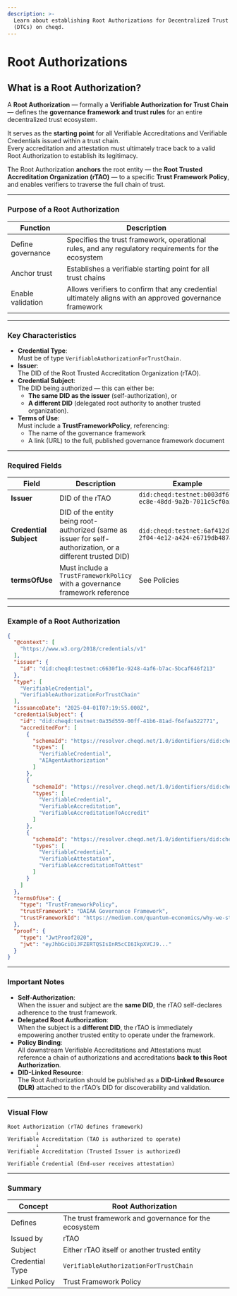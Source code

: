 ```yaml
---
description: >-
  Learn about establishing Root Authorizations for Decentralized Trust Chains
  (DTCs) on cheqd.
---
```


# Root Authorizations

## What is a Root Authorization?

A **Root Authorization** — formally a **Verifiable Authorization for Trust Chain** — defines the **governance framework and trust rules** for an entire decentralized trust ecosystem.

It serves as the **starting point** for all Verifiable Accreditations and Verifiable Credentials issued within a trust chain.\
Every accreditation and attestation must ultimately trace back to a valid Root Authorization to establish its legitimacy.

The Root Authorization **anchors** the root entity — the **Root Trusted Accreditation Organization (rTAO)** — to a specific **Trust Framework Policy**, and enables verifiers to traverse the full chain of trust.

***

### Purpose of a Root Authorization

| **Function**      | **Description**                                                                                         |
| ----------------- | ------------------------------------------------------------------------------------------------------- |
| Define governance | Specifies the trust framework, operational rules, and any regulatory requirements for the ecosystem     |
| Anchor trust      | Establishes a verifiable starting point for all trust chains                                            |
| Enable validation | Allows verifiers to confirm that any credential ultimately aligns with an approved governance framework |

***

### Key Characteristics

* **Credential Type**:\
  Must be of type `VerifiableAuthorizationForTrustChain`.
* **Issuer**:\
  The DID of the Root Trusted Accreditation Organization (rTAO).
* **Credential Subject**:\
  The DID being authorized — this can either be:
  * **The same DID as the issuer** (self-authorization), or
  * **A different DID** (delegated root authority to another trusted organization).
* **Terms of Use**:\
  Must include a **TrustFrameworkPolicy**, referencing:
  * The name of the governance framework
  * A link (URL) to the full, published governance framework document

***

### Required Fields

| **Field**              | **Description**                                                                                             | **Example**                                              |
| ---------------------- | ----------------------------------------------------------------------------------------------------------- | -------------------------------------------------------- |
| **Issuer**             | DID of the rTAO                                                                                             | `did:cheqd:testnet:b003df6f-ec8e-48dd-9a2b-7011c5cf0a5e` |
| **Credential Subject** | DID of the entity being root-authorized (same as issuer for self-authorization, or a different trusted DID) | `did:cheqd:testnet:6af412d7-2f04-4e12-a424-e6719db487ad` |
| **termsOfUse**         | Must include a `TrustFrameworkPolicy` with a governance framework reference                                 | See Policies                                             |

***

### Example of a Root Authorization

```json
{
  "@context": [
    "https://www.w3.org/2018/credentials/v1"
  ],
  "issuer": {
    "id": "did:cheqd:testnet:c6630f1e-9248-4af6-b7ac-5bcaf646f213"
  },
  "type": [
    "VerifiableCredential",
    "VerifiableAuthorizationForTrustChain"
  ],
  "issuanceDate": "2025-04-01T07:19:55.000Z",
  "credentialSubject": {
    "id": "did:cheqd:testnet:0a35d559-00ff-41b6-81ad-f64faa522771",
    "accreditedFor": [
      {
        "schemaId": "https://resolver.cheqd.net/1.0/identifiers/did:cheqd:testnet:c6630f1e-9248-4af6-b7ac-5bcaf646f213?resourceName=AIAgentAuthorization&resourceType=JSONSchemaValidator2020",
        "types": [
          "VerifiableCredential",
          "AIAgentAuthorization"
        ]
      },
      {
        "schemaId": "https://resolver.cheqd.net/1.0/identifiers/did:cheqd:testnet:b003df6f-ec8e-48dd-9a2b-7011c5cf0a5e?resourceName=VerifiableAccreditation&resourceType=JSONSchemaValidator2020",
        "types": [
          "VerifiableCredential",
          "VerifiableAccreditation",
          "VerifiableAccreditationToAccredit"
        ]
      },
      {
        "schemaId": "https://resolver.cheqd.net/1.0/identifiers/did:cheqd:testnet:b003df6f-ec8e-48dd-9a2b-7011c5cf0a5e?resourceName=VerifiableAttestation&resourceType=JSONSchemaValidator2020",
        "types": [
          "VerifiableCredential",
          "VerifiableAttestation",
          "VerifiableAccreditationToAttest"
        ]
      }
    ]
  },
  "termsOfUse": {
    "type": "TrustFrameworkPolicy",
    "trustFramework": "DAIAA Governance Framework",
    "trustFrameworkId": "https://medium.com/quantum-economics/why-we-started-the-decentralized-ai-agent-alliance-6eb0938d7bc5"
  },
  "proof": {
    "type": "JwtProof2020",
    "jwt": "eyJhbGciOiJFZERTQSIsInR5cCI6IkpXVCJ9..."
  }
}
```

***

### Important Notes

* **Self-Authorization**:\
  When the issuer and subject are the **same DID**, the rTAO self-declares adherence to the trust framework.
* **Delegated Root Authorization**:\
  When the subject is a **different DID**, the rTAO is immediately empowering another trusted entity to operate under the framework.
* **Policy Binding**:\
  All downstream Verifiable Accreditations and Attestations must reference a chain of authorizations and accreditations **back to this Root Authorization**.
* **DID-Linked Resource**:\
  The Root Authorization should be published as a **DID-Linked Resource (DLR)** attached to the rTAO’s DID for discoverability and validation.

***

### Visual Flow

```plaintext
Root Authorization (rTAO defines framework)
         ↓
Verifiable Accreditation (TAO is authorized to operate)
         ↓
Verifiable Accreditation (Trusted Issuer is authorized)
         ↓
Verifiable Credential (End-user receives attestation)
```

***

### Summary

| **Concept**     | **Root Authorization**                               |
| --------------- | ---------------------------------------------------- |
| Defines         | The trust framework and governance for the ecosystem |
| Issued by       | rTAO                                                 |
| Subject         | Either rTAO itself or another trusted entity         |
| Credential Type | `VerifiableAuthorizationForTrustChain`               |
| Linked Policy   | Trust Framework Policy                               |
